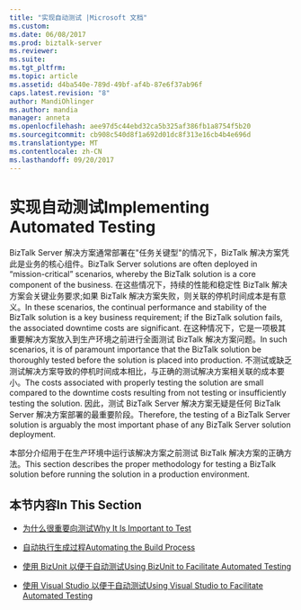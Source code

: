```yaml
---
title: "实现自动测试 |Microsoft 文档"
ms.custom: 
ms.date: 06/08/2017
ms.prod: biztalk-server
ms.reviewer: 
ms.suite: 
ms.tgt_pltfrm: 
ms.topic: article
ms.assetid: d4ba540e-789d-49bf-af4b-87e6f37ab96f
caps.latest.revision: "8"
author: MandiOhlinger
ms.author: mandia
manager: anneta
ms.openlocfilehash: aee97d5c44ebd32ca5b325af386fb1a8754f5b20
ms.sourcegitcommit: cb908c540d8f1a692d01dc8f313e16cb4b4e696d
ms.translationtype: MT
ms.contentlocale: zh-CN
ms.lasthandoff: 09/20/2017
---
```

# <a name="implementing-automated-testing"></a><span data-ttu-id="8c23c-102">实现自动测试</span><span class="sxs-lookup"><span data-stu-id="8c23c-102">Implementing Automated Testing</span></span>
<span data-ttu-id="8c23c-103">BizTalk Server 解决方案通常部署在"任务关键型"的情况下，BizTalk 解决方案凭此是业务的核心组件。</span><span class="sxs-lookup"><span data-stu-id="8c23c-103">BizTalk Server solutions are often deployed in “mission-critical” scenarios, whereby the BizTalk solution is a core component of the business.</span></span> <span data-ttu-id="8c23c-104">在这些情况下，持续的性能和稳定性 BizTalk 解决方案会关键业务要求;如果 BizTalk 解决方案失败，则关联的停机时间成本是有意义。</span><span class="sxs-lookup"><span data-stu-id="8c23c-104">In these scenarios, the continual performance and stability of the BizTalk solution is a key business requirement; if the BizTalk solution fails, the associated downtime costs are significant.</span></span> <span data-ttu-id="8c23c-105">在这种情况下，它是一项极其重要解决方案放入到生产环境之前进行全面测试 BizTalk 解决方案问题。</span><span class="sxs-lookup"><span data-stu-id="8c23c-105">In such scenarios, it is of paramount importance that the BizTalk solution be thoroughly tested before the solution is placed into production.</span></span> <span data-ttu-id="8c23c-106">不测试或缺乏测试解决方案导致的停机时间成本相比，与正确的测试解决方案相关联的成本要小。</span><span class="sxs-lookup"><span data-stu-id="8c23c-106">The costs associated with properly testing the solution are small compared to the downtime costs resulting from not testing or insufficiently testing the solution.</span></span> <span data-ttu-id="8c23c-107">因此，测试 BizTalk Server 解决方案无疑是任何 BizTalk Server 解决方案部署的最重要阶段。</span><span class="sxs-lookup"><span data-stu-id="8c23c-107">Therefore, the testing of a BizTalk Server solution is arguably the most important phase of any BizTalk Server solution deployment.</span></span>  
  
 <span data-ttu-id="8c23c-108">本部分介绍用于在生产环境中运行该解决方案之前测试 BizTalk 解决方案的正确方法。</span><span class="sxs-lookup"><span data-stu-id="8c23c-108">This section describes the proper methodology for testing a BizTalk solution before running the solution in a production environment.</span></span>  
  
## <a name="in-this-section"></a><span data-ttu-id="8c23c-109">本节内容</span><span class="sxs-lookup"><span data-stu-id="8c23c-109">In This Section</span></span>  
  
-   [<span data-ttu-id="8c23c-110">为什么很重要向测试</span><span class="sxs-lookup"><span data-stu-id="8c23c-110">Why It Is Important to Test</span></span>](../technical-guides/why-it-is-important-to-test.md)  
  
-   [<span data-ttu-id="8c23c-111">自动执行生成过程</span><span class="sxs-lookup"><span data-stu-id="8c23c-111">Automating the Build Process</span></span>](../technical-guides/automating-the-build-process.md)  
  
-   [<span data-ttu-id="8c23c-112">使用 BizUnit 以便于自动测试</span><span class="sxs-lookup"><span data-stu-id="8c23c-112">Using BizUnit to Facilitate Automated Testing</span></span>](../technical-guides/using-bizunit-to-facilitate-automated-testing.md)  
  
-   [<span data-ttu-id="8c23c-113">使用 Visual Studio 以便于自动测试</span><span class="sxs-lookup"><span data-stu-id="8c23c-113">Using Visual Studio to Facilitate Automated Testing</span></span>](../technical-guides/using-visual-studio-to-facilitate-automated-testing.md)